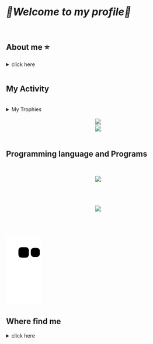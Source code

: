# *💖Welcome to my profile💖* 
<br>

## About me ⭐
<details>
    <summary>click here</summary>
    <ul>
            <li> -I am 18y </li>
            <li> -I am living in Brazil </li>
            <li> - I like cartoon, games, music and drawing </li>
            <li> - If you like this profile, starred and follow me 💕 </li>
     </ul>
</details>       
<br>

## My Activity  
<br>
    <div>
     <details>
     <summary>My Trophies</summary>
    <br />
<p align="center">
        <img src="https://github-profile-trophy.vercel.app/?username=MilenaMartini&theme=darkhub&margin-w=15" alt="Trophies GitHub" />
</p>
  
 </details> 
    </div>
    <br />
 
<div align='center'>
  <img height="150em" src="http://github-readme-streak-stats.herokuapp.com?user=MilenaMartini&theme=github_dark&hdate_format=j%20M%5B%20Y%5D&stroke=DBDADA&background=0D1117&ring=f22727&fire=b30d1e&currStreakNum=FFFF&sideNums=FFFF&currStreakLabel=f22727&sideLabels=f22727&dates=75EEB"/><br>
    
  <img width="400em" src="https://github-readme-stats.vercel.app/api/top-langs/?username=MilenaMartini&layout=compact&langs_count=10&theme=github_dark&title_color=f22727" />      
        
<div style="display: inline_block" align="center"><br>

 </div>
  </div>
 
 ## Programming language and Programs
 <br> 
  <p align="center">
    <img src="https://skillicons.dev/icons?i=cs,css,html,js,php" />
  </p>
  <br />
  
   <br> 
  <p align="center">
    <img src="https://skillicons.dev/icons?i=mysql,visualstudio,vscode" />
  </p>
  <br />

## 
    
![Snake animation](https://github.com/MilenaMartini/MilenaMartini/blob/output/github-contribution-grid-snake.svg)

</div>

## Where find me

<details>
    <summary>click here</summary>
    
<p align="center">
  <a href="https://linkedin.com/in/MilenaMartini" target="blank"><img align="center" src="https://raw.githubusercontent.com/rahuldkjain/github-profile-readme-generator/master/src/images/icons/Social/linked-in-alt.svg" alt="MilenaMartini" height="35" width="40" /></a> 
  <a href="https://instagram.com/lena_miart" target="blank"><img align="center" src="https://raw.githubusercontent.com/rahuldkjain/github-profile-readme-generator/master/src/images/icons/Social/instagram.svg" alt="MilenaMartini" height="35" width="40" /></a>


</p>

<p align="end">
<a href="https://visitorbadge.io/status?path=https%3A%2F%2Fgithub.com%2FMilenaMartini%2FMilenaMartini%2Fedit%2Fmain%2FREADME.md"><img src="https://api.visitorbadge.io/api/visitors?path=https%3A%2F%2Fgithub.com%2FMilenaMartini%2FMilenaMartini%2Fedit%2Fmain%2FREADME.md&label=Visitantes&labelColor=%231c1c1c&countColor=%23ff0000" /></a>
</p>

</details>
